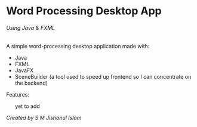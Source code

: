<h1>Word Processing Desktop App</h1>
<h6>Using Java & FXML</h6>

<p>A simple word-processing desktop application made with:</p>
<ul>
    <li>Java</li>
    <li>FXML</li>
    <li>JavaFX</li>
    <li>SceneBuilder (a tool used to speed up frontend so I can concentrate on the backend)</li>
</ul>

<h>Features:</h3>
<ul>
    yet to add
</ul>

<span><i>Created by S M Jishanul Islam</i></span>